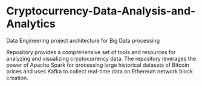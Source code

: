 # Cryptocurrency-Data-Analysis-and-Analytics
Data Engineering project architecture for Big Data processing

Repository provides a comprehensive set of tools and resources for analyzing and visualizing cryptocurrency data. The repository leverages the power of Apache Spark for processing large historical datasets of Bitcoin prices and uses Kafka to collect real-time data on Ethereum network block creation.